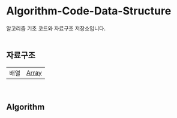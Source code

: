 # Algorithm-Code-Data-Structure
알고리즘 기초 코드와 자료구조 저장소입니다.    
</br>

## 자료구조
<table>
  <tr>
    <td>배열</td>
    <td><a href="자료구조/배열/Array.md">Array</a></td>
  </tr>
  </tr>
</table>
</br>

## Algorithm
